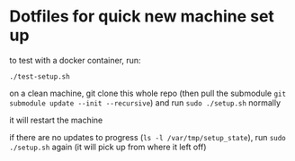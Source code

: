 # Dotfiles for quick new machine set up

to test with a docker container, run:

`./test-setup.sh`

on a clean machine, git clone this whole repo (then pull the submodule `git submodule update --init --recursive`) and run `sudo ./setup.sh` normally

it will restart the machine

if there are no updates to progress (`ls -l /var/tmp/setup_state`), run `sudo ./setup.sh` again (it will pick up from where it left off)
